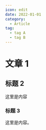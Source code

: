 ```yaml
---
icon: edit
date: 2022-01-01
category:
  - Article
tag:
  - tag A
  - tag B
---
```


# 文章 1

## 标题 2

这里是内容

### 标题 3

这里是内容。
